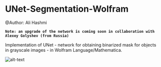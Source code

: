 # UNet-Segmentation-Wolfram

@Author: Ali Hashmi

**`Note: an upgrade of the network is coming soon in collaboration with Alexey Golyshev (from Russia)`**


Implementation of UNet - network for obtaining binarized mask for objects in grayscale images - in Wolfram Language/Mathematica.

![alt-text](https://github.com/alihashmiii/UNet-SegmentationNet-Wolfram/blob/master/for%20ReadME/seg%20output.png)
